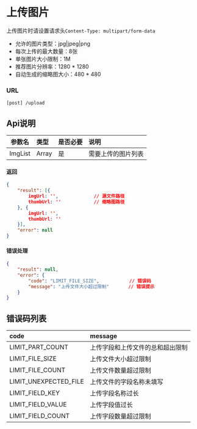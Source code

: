 # 上传图片
上传图片时请设置请求头`Content-Type: multipart/form-data`

* 允许的图片类型：jpg|jpeg|png
* 每次上传的最大数量：8张
* 单张图片大小限制：1M
* 推荐图片分辨率：1280 * 1280
* 自动生成的缩略图大小：480 * 480

### URL
```
[post] /upload
```

## Api说明
| 参数名         | 类型           | 是否必要  | 说明 |
| ------------- |:------------- | :----- | :----- |
| ImgList       | Array         | 是 | 需要上传的图片列表 |


#### 返回
```json
{
    "result": [{
        imgUrl: '',             // 源文件路径
        thumbUrl: ''            // 缩略图路径
    }, {
        imgUrl: '',
        thumbUrl: ''
    }],
    "error": null
}
```

#### 错误处理

```json
{
    "result": null,
    "error": {
        "code": "LIMIT_FILE_SIZE",           // 错误码
        "message": "上传文件大小超过限制"       // 错误提示
    }
}
```

## 错误码列表
| code            | message        |
| :-------------  | :------------- |
| LIMIT_PART_COUNT      | 上传字段和上传文件的总和超出限制 |
| LIMIT_FILE_SIZE       | 上传文件大小超过限制 |
| LIMIT_FILE_COUNT      | 上传文件数量超过限制 |
| LIMIT_UNEXPECTED_FILE | 上传文件的字段名称未填写 |
| LIMIT_FIELD_KEY       | 上传字段名称过长 |
| LIMIT_FIELD_VALUE     | 上传字段值过长 |
| LIMIT_FIELD_COUNT     | 上传字段数量超过限制 |
